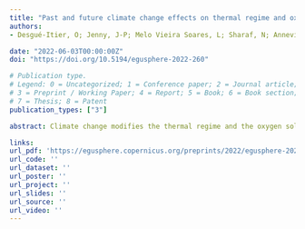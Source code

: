 ```yaml
---
title: "Past and future climate change effects on thermal regime and oxygen solubility of four peri-alpine lakes"
authors:
- Desgué-Itier, O; Jenny, J-P; Melo Vieira Soares, L; Sharaf, N; Anneville, O; Bouffard, D; Vinçon Leite, B; Chanudet, V; Danis, P-A; Domaizon, I; **Mazure, T**; Soulignac, F; Tran-Khac, V; Guillard, J

date: "2022-06-03T00:00:00Z"
doi: "https://doi.org/10.5194/egusphere-2022-260"

# Publication type.
# Legend: 0 = Uncategorized; 1 = Conference paper; 2 = Journal article;
# 3 = Preprint / Working Paper; 4 = Report; 5 = Book; 6 = Book section;
# 7 = Thesis; 8 = Patent
publication_types: ["3"]

abstract: Climate change modifies the thermal regime and the oxygen solubility of lakes globally, resulting in the alteration of ecosystem processes, lake habitats and concentrations of key parameters. The use of one-dimensional (1D) lake model for global scale studies has become the standard in lake research to evaluate the effects of climate change. However, such approach requires global scale forcing parameters which have several limitations that are barely discussed, such as the need of serious downscaling. Furthermore, projections of lakes' thermal regime are hardly ever confronted with long-term observations that extent for more than a few decades. These shortfalls limit the robustness of hindcast/ forecast simulations on decadal to centennial timescales. In this study, several 1D lake models' robustness was tested for long-term variations based on 63 years of limnological data collected by the French Observatory of LAkes (OLA). Here we evaluate the possibility to force mechanistic models by following the long-term evolution of shortwave radiation and air temperature while providing realistic seasonal trend for the other parameters for which local scale downscaling often lacks accuracy. Then, the effects of climate change on the thermal regime and oxygen solubility were analyzed in the four-largest French peri-Alpine lakes. Our results show that 1D lake models forced by air temperatures and short-wave radiations accurately predict variations in lake thermal regime over the last four to six decades, with RMSE <1.95 °C. During the last three decades, water temperatures have increased by 0.46 °C decade–1 (±0.02 °C) in the epilimnion and 0.33 °C decade–1 (±0.06 °C) in the hypolimnion. Concomitantly and due to thermal change, O2 solubility has decreased by -0.104 mg L–1 decade–1 (±0.005 mg L–1) and -0.096 mg L–1 decade–1 (±0.011 mg L–1) in the epilimnion and hypolimnion, respectively. Based on the ssp370 socio-economic pathway of the IPCC, perialpine lakes could face an increase of 3.80 °C (±0.20 °C) in the next 70 years, accompanied by a decline of 1.0 mg L–1 (±0.1 mg L–1) of O2 solubility. These results suggest important degradation in lake thermal and oxygen conditions and a loss of habitats for endemic species.

links:
url_pdf: 'https://egusphere.copernicus.org/preprints/2022/egusphere-2022-260/egusphere-2022-260.pdf'
url_code: ''
url_dataset: ''
url_poster: ''
url_project: ''
url_slides: ''
url_source: ''
url_video: ''
---
```

